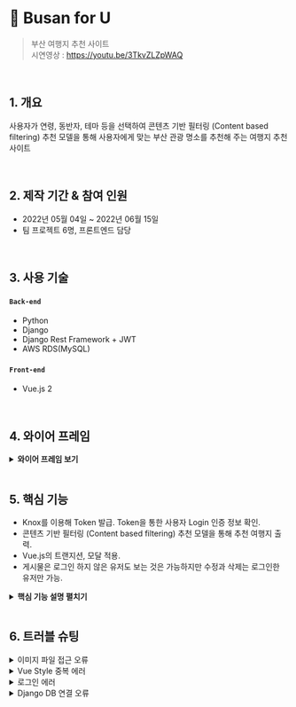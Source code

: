 # :pencil: Busan for U 
>부산 여행지 추천 사이트  
>시연영상 : https://youtu.be/3TkvZLZpWAQ

</br>

## 1. 개요
사용자가 연령, 동반자, 테마 등을 선택하여 콘텐츠 기반 필터링 (Content based filtering) 추천 모델을 통해 사용자에게 맞는 부산 관광 명소를 추천해 주는 여행지 추천 사이트

</br>

## 2. 제작 기간 & 참여 인원
- 2022년 05월 04일 ~ 2022년 06월 15일
- 팀 프로젝트 6명, 프론트엔드 담당

</br>

## 3. 사용 기술
#### `Back-end`
  - Python
  - Django
  - Django Rest Framework + JWT
  - AWS RDS(MySQL)
#### `Front-end`
  - Vue.js 2

</br>

## 4. 와이어 프레임
<details>
<summary><b>와이어 프레임 보기</b></summary>
<div markdown="1">

![1](./img/1-title.jpg)

![2](./img/2-title.jpg)

![3](./img/3-title.jpg)

</div>
</details>

</br>

## 5. 핵심 기능
 * Knox를 이용해 Token 발급. Token을 통한 사용자 Login 인증 정보 확인.
 * 콘텐츠 기반 필터링 (Content based filtering) 추천 모델을 통해 추천 여행지 출력.
 * Vue.js의 트랜지션, 모달 적용.
 * 게시물은 로그인 하지 않은 유저도 보는 것은 가능하지만 수정과 삭제는 로그인한 유저만 가능.

<details>
<summary><b>핵심 기능 설명 펼치기</b></summary>
<div markdown="1">

### 1. Knox를 이용해 Token 발급. Token을 통한 사용자 Login 인증 정보 확인
- **ReigstrationAPI, LoginAPI, UserAPI** :pencil: [코드 확인](https://github.com/HyoungMinSong/Busan/blob/fe870c2f20c092db402e932b036c9741f9edfb11/busanpro5/users/views.py#L10)
  - ReigstrationAPI : Knox를 이용해 가입시 유저 Token을 부여한다.
  - LoginAPI : 이메일 아이디와 비밀번호로 로그인하며, 로그인시 Token이 발급된다.
  - UserAPI : User Token으로 인증된 유저의 아이디와 이름을 확인한다.

</br>

-  **Logout**
   -  Logout 기능의 경우 Knox를 이용하며, 발급된 Token을 폐기
  
</br>

### 2. 콘텐츠 기반 필터링 (Content based filtering) 추천 모델을 통해 추천 여행지 출력.
- **Process**
 - 각 단계별로 선택된 변수를 포함한 여행지 리스트 간의 코사인 유사도를 계산하고 추천 리스트를 분류하여 최종 추천 여행지를 출력.
 
</br>

### 3. Vue.js의 트랜지션, 모달 적용.
- **Modal** :pencil: [코드 확인](https://github.com/HyoungMinSong/Busan/blob/master/busan-vue/src/components/ModalView.vue)
  - Vue.js의 기능인 모달 적용.

</br>

- **Transition** :pencil: [코드 확인](https://github.com/HyoungMinSong/Busan/blob/fe870c2f20c092db402e932b036c9741f9edfb11/busan-vue/src/App.vue#L111)
  - Vue.js의 기능인 트랜지션 적용.

</br>

### 4. 게시물은 로그인 하지 않은 유저도 보는 것은 가능하지만 수정과 삭제는 로그인한 유저만 가능.
- **BoardAPI, BoardDetailAPI** :pencil: [코드 확인](https://github.com/HyoungMinSong/Busan/blob/fe870c2f20c092db402e932b036c9741f9edfb11/busanpro5/boards/views.py#L9)
  - IsAuthenticatedOrReadOnly를 통해서 로그인 하지 않아도 게시물을 읽을 수는 있다. 하지만 새로운 게시물을 작성할 수는 없다.
  - IsOwnerOrReadOnly를 통해서 로그인 하지 않은 유저도 보는 것은 가능하지만 수정과 삭제는 로그인한 유저만 가능하다.

</div>
</details>

</br>

## 6. 트러블 슈팅
<details>
<summary>이미지 파일 접근 오류 </summary>
<div markdown="1">

  - 에러
    - 이미지 파일 이름과 Json으로 보내주는 이미지 파일 이름 한글 표기법이 달라 생기는 문제.
    - APEC나루공원이 ```APEC%EB%82%98%EB%A3%A8%EA%B3%B5%EC%9B%90.jpeg```와 ```APEC%E1%84%82%E1%85%A1%E1%84%85%E1%85%AE%E1%84%80%E1%85%A9%E1%86%BC%E1%84%8B%E1%85%AF%E1%86%AB.jpeg```로 각각 다르게 표기되어 접근이 오류가 남.
  - 해결
    - 파일 이름 변경으로 해결.

</div>
</details>

<details>
<summary>Vue Style 중복 에러</summary>
<div markdown="1">
  
  - 에러
    - 각각 담당했던 부분의 style을 scoped를 적용해서 스타일이 현재 컴포넌트의 엘리먼트에만 적용되도록 했어야 하는데 scoped를 안걸고 해서 css가 합쳐져 다른 컴포넌트에 사이드 이펙트가 생긴 상황.
  - 해결
    -  이미 너무 많이 진행된 상태여서 사이드 이펙트가 생긴 상황에서 css 일부 수정.
  
</div>
</details>

<details>
<summary>로그인 에러</summary>
<div markdown="1">
  
  - 에러
    - 로그인 버튼이 작동 에러
  - 해결
    - Django server 두 대를 켜놓고 사용해서 생긴 오류. 프로세스 하나 죽이기.
  
</div>
</details>

<details>
<summary>Django DB 연결 오류</summary>
<div markdown="1">
  
  - 에러
    - 타임아웃 에러
  - 해결
    -  AWS RDS 보안 설정 추가
  
</div>
</details>
